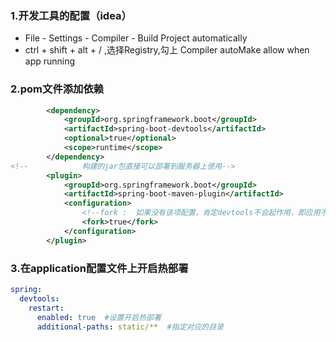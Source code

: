 ### 1.开发工具的配置（idea）

- File - Settings - Compiler - Build Project automatically
- ctrl + shift + alt + / ,选择Registry,勾上 Compiler autoMake allow when app running

### 2.pom文件添加依赖

```xml
		<dependency>
			<groupId>org.springframework.boot</groupId>
			<artifactId>spring-boot-devtools</artifactId>
			<optional>true</optional>
			<scope>runtime</scope>
		</dependency>
<!--			构建的jar包直接可以部署到服务器上使用-->
        <plugin>
            <groupId>org.springframework.boot</groupId>
            <artifactId>spring-boot-maven-plugin</artifactId>
            <configuration>
                <!--fork :  如果没有该项配置，肯定devtools不会起作用，即应用不会restart -->
                <fork>true</fork>
            </configuration>
        </plugin>
```



### 3.在application配置文件上开启热部署

```yaml
spring:
  devtools:
    restart:
      enabled: true  #设置开启热部署
      additional-paths: static/**  #指定对应的目录
```

